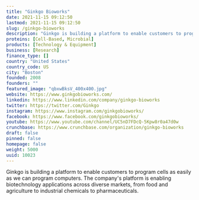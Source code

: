 ```yaml
---
title: "Ginkgo Bioworks"
date: 2021-11-15 09:12:50
lastmod: 2021-11-15 09:12:50
slug: /ginkgo-bioworks
description: "Ginkgo is building a platform to enable customers to program cells as easily as we can program computers. The company's platform is enabling biotechnology applications across diverse markets, from food and agriculture to industrial chemicals to pharmaceuticals."
proteins: [Cell-Based, Microbial]
products: [Technology & Equipment]
business: [Research]
finance_type: []
country: "United States"
country_code: US
city: "Boston"
founded: 2008
founders: ""
featured_image: "qbxwBksV_400x400.jpg"
website: https://www.ginkgobioworks.com/
linkedin: https://www.linkedin.com/company/ginkgo-bioworks
twitter: https://twitter.com/Ginkgo
instagram: https://www.instagram.com/ginkgobioworks/
facebook: https://www.facebook.com/ginkgobioworks/
youtube: https://www.youtube.com/channel/UC5nD7FDcQ-5Kpw8r0a47d0w
crunchbase: https://www.crunchbase.com/organization/ginkgo-bioworks
draft: false
pinned: false
homepage: false
weight: 5000
uuid: 10023
---
```

Ginkgo is building a platform to enable customers to program cells as easily as we can program computers. The company's platform is enabling biotechnology applications across diverse markets, from food and agriculture to industrial chemicals to pharmaceuticals.
